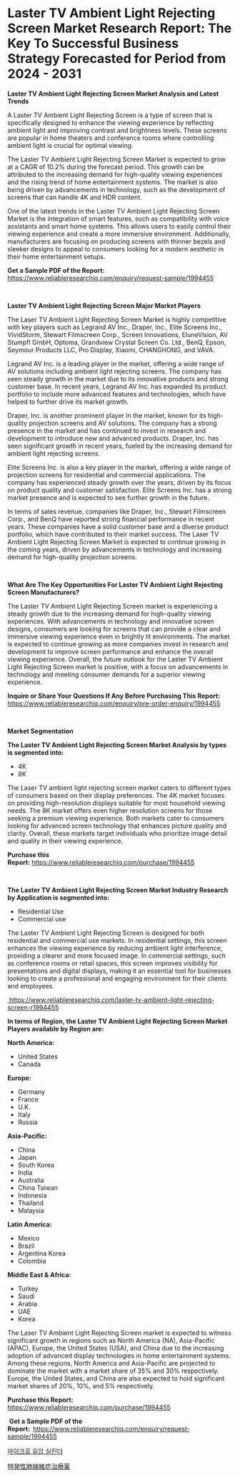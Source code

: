 <p><h1>Laster TV Ambient Light Rejecting Screen Market Research Report: The Key To Successful Business Strategy Forecasted for Period from 2024 - 2031</h1></p><p><strong>Laster TV Ambient Light Rejecting Screen Market Analysis and Latest Trends</strong></p>
<p><p>A Laster TV Ambient Light Rejecting Screen is a type of screen that is specifically designed to enhance the viewing experience by reflecting ambient light and improving contrast and brightness levels. These screens are popular in home theaters and conference rooms where controlling ambient light is crucial for optimal viewing.</p><p>The Laster TV Ambient Light Rejecting Screen Market is expected to grow at a CAGR of 10.2% during the forecast period. This growth can be attributed to the increasing demand for high-quality viewing experiences and the rising trend of home entertainment systems. The market is also being driven by advancements in technology, such as the development of screens that can handle 4K and HDR content.</p><p>One of the latest trends in the Laster TV Ambient Light Rejecting Screen Market is the integration of smart features, such as compatibility with voice assistants and smart home systems. This allows users to easily control their viewing experience and create a more immersive environment. Additionally, manufacturers are focusing on producing screens with thinner bezels and sleeker designs to appeal to consumers looking for a modern aesthetic in their home entertainment setups.</p></p>
<p><strong>Get a Sample PDF of the Report:&nbsp;</strong> <a href="https://www.reliableresearchiq.com/enquiry/request-sample/1994455">https://www.reliableresearchiq.com/enquiry/request-sample/1994455</a></p>
<p>&nbsp;</p>
<p><strong>Laster TV Ambient Light Rejecting Screen Major Market Players</strong></p>
<p><p>The Laser TV Ambient Light Rejecting Screen Market is highly competitive with key players such as Legrand AV Inc., Draper, Inc., Elite Screens Inc., VividStorm, Stewart Filmscreen Corp., Screen Innovations, EluneVision, AV Stumpfl GmbH, Optoma, Grandview Crystal Screen Co. Ltd., BenQ, Epson, Seymour Products LLC, Pro Display, Xiaomi, CHANGHONG, and VAVA.</p><p>Legrand AV Inc. is a leading player in the market, offering a wide range of AV solutions including ambient light rejecting screens. The company has seen steady growth in the market due to its innovative products and strong customer base. In recent years, Legrand AV Inc. has expanded its product portfolio to include more advanced features and technologies, which have helped to further drive its market growth.</p><p>Draper, Inc. is another prominent player in the market, known for its high-quality projection screens and AV solutions. The company has a strong presence in the market and has continued to invest in research and development to introduce new and advanced products. Draper, Inc. has seen significant growth in recent years, fueled by the increasing demand for ambient light rejecting screens.</p><p>Elite Screens Inc. is also a key player in the market, offering a wide range of projection screens for residential and commercial applications. The company has experienced steady growth over the years, driven by its focus on product quality and customer satisfaction. Elite Screens Inc. has a strong market presence and is expected to see further growth in the future.</p><p>In terms of sales revenue, companies like Draper, Inc., Stewart Filmscreen Corp., and BenQ have reported strong financial performance in recent years. These companies have a solid customer base and a diverse product portfolio, which have contributed to their market success. The Laser TV Ambient Light Rejecting Screen Market is expected to continue growing in the coming years, driven by advancements in technology and increasing demand for high-quality projection screens.</p></p>
<p>&nbsp;</p>
<p><strong>What Are The Key Opportunities For Laster TV Ambient Light Rejecting Screen Manufacturers?</strong></p>
<p><p>The Laster TV Ambient Light Rejecting Screen market is experiencing a steady growth due to the increasing demand for high-quality viewing experiences. With advancements in technology and innovative screen designs, consumers are looking for screens that can provide a clear and immersive viewing experience even in brightly lit environments. The market is expected to continue growing as more companies invest in research and development to improve screen performance and enhance the overall viewing experience. Overall, the future outlook for the Laster TV Ambient Light Rejecting Screen market is positive, with a focus on advancements in technology and meeting consumer demands for a superior viewing experience.</p></p>
<p><strong>Inquire or Share Your Questions If Any Before Purchasing This Report:</strong> <a href="https://www.reliableresearchiq.com/enquiry/pre-order-enquiry/1994455">https://www.reliableresearchiq.com/enquiry/pre-order-enquiry/1994455</a></p>
<p>&nbsp;</p>
<p><strong>Market Segmentation</strong></p>
<p><strong>The Laster TV Ambient Light Rejecting Screen Market Analysis by types is segmented into:</strong></p>
<p><ul><li>4K</li><li>8K</li></ul></p>
<p><p>The Laser TV ambient light rejecting screen market caters to different types of consumers based on their display preferences. The 4K market focuses on providing high-resolution displays suitable for most household viewing needs. The 8K market offers even higher resolution screens for those seeking a premium viewing experience. Both markets cater to consumers looking for advanced screen technology that enhances picture quality and clarity. Overall, these markets target individuals who prioritize image detail and quality in their viewing experience.</p></p>
<p><strong>Purchase this Report:&nbsp;</strong><a href="https://www.reliableresearchiq.com/purchase/1994455">https://www.reliableresearchiq.com/purchase/1994455</a></p>
<p>&nbsp;</p>
<p><strong>The Laster TV Ambient Light Rejecting Screen Market Industry Research by Application is segmented into:</strong></p>
<p><ul><li>Residential Use</li><li>Commercial use</li></ul></p>
<p><p>The Laster TV Ambient Light Rejecting Screen is designed for both residential and commercial use markets. In residential settings, this screen enhances the viewing experience by reducing ambient light interference, providing a clearer and more focused image. In commercial settings, such as conference rooms or retail spaces, this screen improves visibility for presentations and digital displays, making it an essential tool for businesses looking to create a professional and engaging environment for their clients and employees.</p></p>
<p><a href="https://www.reliableresearchiq.com/laster-tv-ambient-light-rejecting-screen-r1994455">&nbsp;https://www.reliableresearchiq.com/laster-tv-ambient-light-rejecting-screen-r1994455</a></p>
<p><strong>In terms of Region, the Laster TV Ambient Light Rejecting Screen Market Players available by Region are:</strong></p>
<p>
    <p> <strong> North America: </strong>
        <ul>
            <li>United States</li>
            <li>Canada</li>
        </ul>
        </p> 
    <p> <strong> Europe: </strong>
        <ul>
            <li>Germany</li>
            <li>France</li>
            <li>U.K.</li>
            <li>Italy</li>
            <li>Russia</li>
        </ul>
        </p> 
    <p> <strong> Asia-Pacific: </strong>
        <ul>
            <li>China</li>
            <li>Japan</li>
            <li>South Korea</li>
            <li>India</li>
            <li>Australia</li>
            <li>China Taiwan</li>
            <li>Indonesia</li>
            <li>Thailand</li>
            <li>Malaysia</li>
        </ul>
        </p> 
    <p> <strong> Latin America: </strong>
        <ul>
            <li>Mexico</li>
            <li>Brazil</li>
            <li>Argentina Korea</li>
            <li>Colombia</li>
        </ul>
        </p> 
    <p> <strong> Middle East & Africa: </strong>
        <ul>
            <li>Turkey</li>
            <li>Saudi</li>
            <li>Arabia</li>
            <li>UAE</li>
            <li>Korea</li>
        </ul>
    </p>
    </p>
<p><p>The Laser TV Ambient Light Rejecting Screen market is expected to witness significant growth in regions such as North America (NA), Asia-Pacific (APAC), Europe, the United States (USA), and China due to the increasing adoption of advanced display technologies in home entertainment systems. Among these regions, North America and Asia-Pacific are projected to dominate the market with a market share of 35% and 30% respectively. Europe, the United States, and China are also expected to hold significant market shares of 20%, 10%, and 5% respectively.</p></p>
<p><strong>Purchase this Report: </strong><a href="https://www.reliableresearchiq.com/purchase/1994455">https://www.reliableresearchiq.com/purchase/1994455</a></p>
<p>&nbsp;<strong>Get a Sample PDF of the Report:&nbsp;&nbsp;</strong><a href="https://www.reliableresearchiq.com/enquiry/request-sample/1994455">https://www.reliableresearchiq.com/enquiry/request-sample/1994455</a></p>
<p><strong></strong></p>
<p><p><a href="https://github.com/hxzi07639916/Market-Research-Report-List-3/blob/main/145392640873.md">마이크로 유압 실린더</a></p><p><a href="https://github.com/ihabdkwlxs948/Market-Research-Report-List-3/blob/main/397232331300.md">特発性肺線維症治療薬</a></p></p>